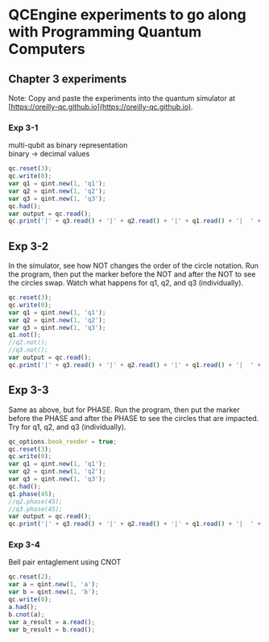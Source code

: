 # QCEngine experiments to go along with Programming Quantum Computers
## Chapter 3 experiments

Note: Copy and paste the experiments into the quantum simulator at [https://oreilly-qc.github.io](https://oreilly-qc.github.io).  

### Exp 3-1
multi-qubit as binary representation  
binary -> decimal values  

```js
qc.reset(3);
qc.write(0);
var q1 = qint.new(1, 'q1');
var q2 = qint.new(1, 'q2');
var q3 = qint.new(1, 'q3');
qc.had();
var output = qc.read();
qc.print('|' + q3.read() + '|' + q2.read() + '|' + q1.read() + '|  ' + output + '\n');
```

## Exp 3-2
In the simulator, see how NOT changes the order of the circle notation. Run the program, then put the marker before the NOT and after the NOT to see the circles swap. Watch what happens for q1, q2, and q3 (individually).  

```js
qc.reset(3);
qc.write(0);
var q1 = qint.new(1, 'q1');
var q2 = qint.new(1, 'q2');
var q3 = qint.new(1, 'q3');
q1.not();
//q2.not();
//q3.not();
var output = qc.read();
qc.print('|' + q3.read() + '|' + q2.read() + '|' + q1.read() + '|  ' + output + '\n');
```

## Exp 3-3
Same as above, but for PHASE. Run the program, then put the marker before the PHASE and after the PHASE to see the circles that are impacted. Try for q1, q2, and q3 (individually).  

```js
qc_options.book_render = true;
qc.reset(3);
qc.write(0);
var q1 = qint.new(1, 'q1');
var q2 = qint.new(1, 'q2');
var q3 = qint.new(1, 'q3');
qc.had();
q1.phase(45);
//q2.phase(45);
//q3.phase(45);
var output = qc.read();
qc.print('|' + q3.read() + '|' + q2.read() + '|' + q1.read() + '|  ' + output + '\n');
```

### Exp 3-4
Bell pair
entaglement using CNOT

```js
qc.reset(2);
var a = qint.new(1, 'a');
var b = qint.new(1, 'b');
qc.write(0);
a.had();
b.cnot(a);
var a_result = a.read();
var b_result = b.read();
```

